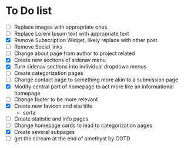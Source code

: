 # To Do list

- [ ] Replace images with appropriate ones
- [ ] Replace Lorem Ipsum text with appropriate text
- [x] Remove Subscription Widget, likely replace with other post
- [ ] Remove Social links
- [ ] Change about page from author to project related
- [x] Create new sections of sidenav menu
- [x] Turn sidenav sections into individual dropdown menus
- [ ] Create categorization pages
- [ ] Change contact page to something more akin to a submission page
- [x] Modify central part of homepage to act more like an informational homepage
- [ ] Change footer to be more relevant
- [x] Create new favicon and site title
    - sorta
- [ ] Create statistic and info pages
- [ ] Change homepage cards to lead to categorization pages
- [x] Create several subpages
- [ ] get the scream at the end of amethyst by COTD